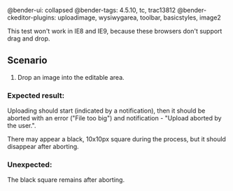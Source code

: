 @bender-ui: collapsed
@bender-tags: 4.5.10, tc, trac13812
@bender-ckeditor-plugins: uploadimage, wysiwygarea, toolbar, basicstyles, image2

This test won't work in IE8 and IE9, because these browsers don't support drag and drop.

## Scenario

1. Drop an image into the editable area.

### Expected result:

Uploading should start (indicated by a notification), then it should be aborted with an error ("File too big")
and notification - "Upload aborted by the user.".

There may appear a black, 10x10px square during the process, but it should disappear after aborting.

### Unexpected:

The black square remains after aborting.
